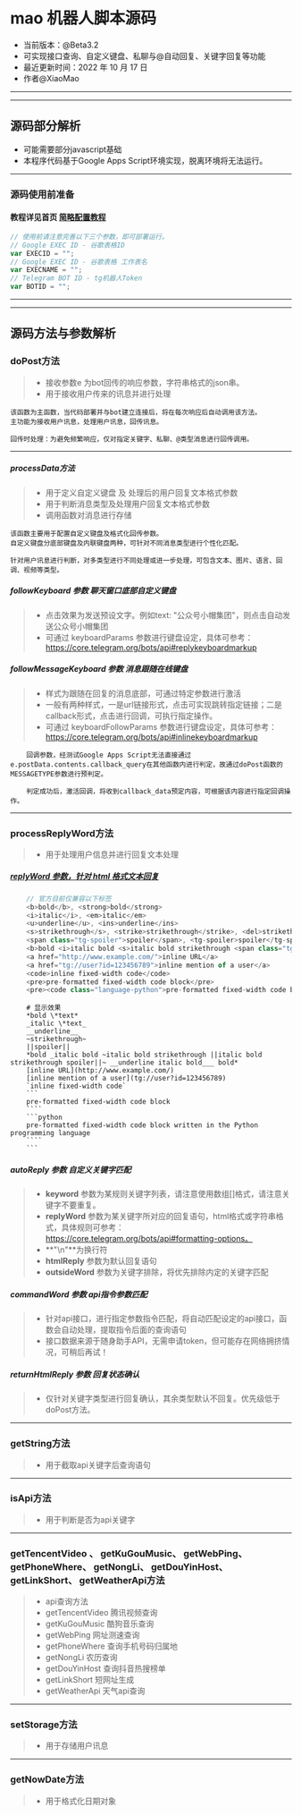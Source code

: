 # mao 机器人脚本源码
- 当前版本：@Beta3.2
- 可实现接口查询、自定义键盘、私聊与@自动回复、关键字回复等功能
- 最近更新时间：2022 年 10 月 17 日
- 作者@XiaoMao

------------
------------

## **源码部分解析**
- 可能需要部分javascript基础
- 本程序代码基于Google Apps Script环境实现，脱离环境将无法运行。

------------

### 源码使用前准备
#### 教程详见首页 [简略配置教程](https://github.com/xiaomaoJT/TgBot#-tg机器人-简略配置教程)
```javascript
// 使用前请注意完善以下三个参数，即可部署运行。
// Google EXEC ID - 谷歌表格ID
var EXECID = "";
// Google EXEC ID - 谷歌表格 工作表名
var EXECNAME = "";
// Telegram BOT ID - tg机器人Token
var BOTID = "";
```

------------
------------

## 源码方法与参数解析
### **doPost**方法
> - 接收参数e 为bot回传的响应参数，字符串格式的json串。
> - 用于接收用户传来的讯息并进行处理
```text
该函数为主函数，当代码部署并与bot建立连接后，将在每次响应后自动调用该方法。
主功能为接收用户讯息，处理用户讯息，回传讯息。

回传时处理：为避免频繁响应，仅对指定关键字、私聊、@类型消息进行回传调用。
```

------------

##### **processData**方法
> - 用于定义自定义键盘 及 处理后的用户回复文本格式参数
> - 用于判断消息类型及处理用户回复文本格式参数
> - 调用函数对消息进行存储
```text
该函数主要用于配置自定义键盘及格式化回传参数。
自定义键盘分底部键盘及内联键盘两种，可针对不同消息类型进行个性化匹配。

针对用户讯息进行判断，对多类型进行不同处理或进一步处理，可包含文本、图片、语言、回调、视频等类型。
```

##### **followKeyboard** 参数 聊天窗口底部自定义键盘
> - 点击效果为发送预设文字。例如text: "公众号小帽集团"，则点击自动发送公众号小帽集团
> - 可通过 keyboardParams 参数进行键盘设定，具体可参考：https://core.telegram.org/bots/api#replykeyboardmarkup

##### **followMessageKeyboard** 参数 消息跟随在线键盘
> - 样式为跟随在回复的消息底部，可通过特定参数进行激活
> - 一般有两种样式，一是url链接形式，点击可实现跳转指定链接；二是callback形式，点击进行回调，可执行指定操作。
> - 可通过 keyboardFollowParams 参数进行键盘设定，具体可参考：https://core.telegram.org/bots/api#inlinekeyboardmarkup
```text
    回调参数，经测试Google Apps Script无法直接通过e.postData.contents.callback_query在其他函数内进行判定，故通过doPost函数的MESSAGETYPE参数进行预判定。

    判定成功后，激活回调，将收到callback_data预定内容，可根据该内容进行指定回调操作。
```

------------

### **processReplyWord**方法
> - 用于处理用户信息并进行回复文本处理

##### [replyWord 参数，针对 html 格式文本回复](https://core.telegram.org/bots/api#formatting-options)
```javascript
    // 官方目前仅兼容以下标签
    <b>bold</b>, <strong>bold</strong>
    <i>italic</i>, <em>italic</em>
    <u>underline</u>, <ins>underline</ins>
    <s>strikethrough</s>, <strike>strikethrough</strike>, <del>strikethrough</del>
    <span class="tg-spoiler">spoiler</span>, <tg-spoiler>spoiler</tg-spoiler>
    <b>bold <i>italic bold <s>italic bold strikethrough <span class="tg-spoiler">italic bold strikethrough spoiler</span></s> <u>underline italic bold</u></i> bold</b>
    <a href="http://www.example.com/">inline URL</a>
    <a href="tg://user?id=123456789">inline mention of a user</a>
    <code>inline fixed-width code</code>
    <pre>pre-formatted fixed-width code block</pre>
    <pre><code class="language-python">pre-formatted fixed-width code block written in the Python programming language</code></pre>
```
```text
    # 显示效果
    *bold \*text*
    _italic \*text_
    __underline__
    ~strikethrough~
    ||spoiler||
    *bold _italic bold ~italic bold strikethrough ||italic bold strikethrough spoiler||~ __underline italic bold___ bold*
    [inline URL](http://www.example.com/)
    [inline mention of a user](tg://user?id=123456789)
    `inline fixed-width code`
    ```
    pre-formatted fixed-width code block
    ````
    ```python
    pre-formatted fixed-width code block written in the Python programming language
    ````
    ```
```

##### **autoReply** 参数 自定义关键字匹配
> - **keyword** 参数为某规则关键字列表，请注意使用数组[]格式，请注意关键字不要重复。
> - **replyWord** 参数为某关键字所对应的回复语句，html格式或字符串格式，具体规则可参考：https://core.telegram.org/bots/api#formatting-options。
> - **"\n"**为换行符
> - **htmlReply** 参数为默认回复语句
> - **outsideWord** 参数为关键字排除，将优先排除内定的关键字匹配

##### **commandWord** 参数 api指令参数匹配
> - 针对api接口，进行指定参数指令匹配，将自动匹配设定的api接口，函数会自动处理，提取指令后面的查询语句
> - 接口数据来源于随身助手API，无需申请token，但可能存在网络拥挤情况，可稍后再试！

##### **returnHtmlReply** 参数 回复状态确认
> - 仅针对关键字类型进行回复确认，其余类型默认不回复。优先级低于doPost方法。

------------

### **getString**方法
> - 用于截取api关键字后查询语句

------------

### **isApi**方法
> - 用于判断是否为api关键字

------------

### **getTencentVideo** 、 **getKuGouMusic**、 **getWebPing**、 **getPhoneWhere**、 **getNongLi**、 **getDouYinHost**、 **getLinkShort**、 **getWeatherApi**方法
> - api查询方法
> - getTencentVideo 腾讯视频查询
> - getKuGouMusic 酷狗音乐查询
> - getWebPing 网址测速查询
> - getPhoneWhere 查询手机号码归属地
> - getNongLi 农历查询
> - getDouYinHost 查询抖音热搜榜单
> - getLinkShort 短网址生成
> - getWeatherApi 天气api查询

------------

### **setStorage**方法
> - 用于存储用户讯息

------------

### **getNowDate**方法
> - 用于格式化日期对象